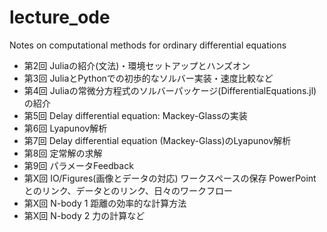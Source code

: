 # lecture_ode
Notes on computational methods for ordinary differential equations

- 第2回 Juliaの紹介(文法)・環境セットアップとハンズオン
- 第3回 JuliaとPythonでの初歩的なソルバー実装・速度比較など
- 第4回 Juliaの常微分方程式のソルバーパッケージ(DifferentialEquations.jl)の紹介
- 第5回 Delay differential equation: Mackey-Glassの実装
- 第6回 Lyapunov解析
- 第7回 Delay differential equation (Mackey-Glass)のLyapunov解析
- 第8回 定常解の求解
- 第9回 パラメータFeedback
- 第X回 IO/Figures(画像とデータの対応) ワークスペースの保存
       PowerPointとのリンク、データとのリンク、日々のワークフロー
- 第X回 N-body 1 距離の効率的な計算方法
- 第X回 N-body 2 力の計算など
